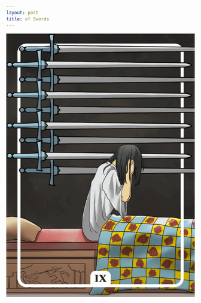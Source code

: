 ```yaml
---
layout: post
title: of Swords
---
```


![](../images/Nine-of-Swords-Tarot-Card-Meaning-732x1024.webp)
